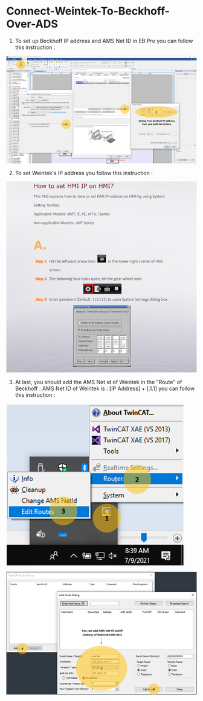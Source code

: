 # Connect-Weintek-To-Beckhoff-Over-ADS

1) To set up Beckhoff IP address and AMS Net ID in EB Pro you can follow this instruction :

<img src= /pic/Example1.png></img>

2) To set Weintek's IP address you follow this instruction :

<img src= /pic/weintek.png></img>

3) At last, you should add the AMS Net id of Weintek in the "Route" of Beckhoff :
	AMS Net ID of Weintek is : [IP Address] + [.1.1]
	you can follow this instruction :

<img src= /pic/Beckhoff1.PNG></img>

<img src= /pic/Beckhoff2.png></img>
